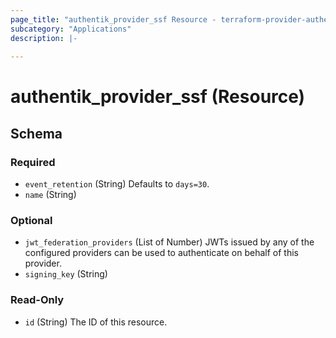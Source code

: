 ```yaml
---
page_title: "authentik_provider_ssf Resource - terraform-provider-authentik"
subcategory: "Applications"
description: |-
  
---
```


# authentik_provider_ssf (Resource)





<!-- schema generated by tfplugindocs -->
## Schema

### Required

- `event_retention` (String) Defaults to `days=30`.
- `name` (String)

### Optional

- `jwt_federation_providers` (List of Number) JWTs issued by any of the configured providers can be used to authenticate on behalf of this provider.
- `signing_key` (String)

### Read-Only

- `id` (String) The ID of this resource.
